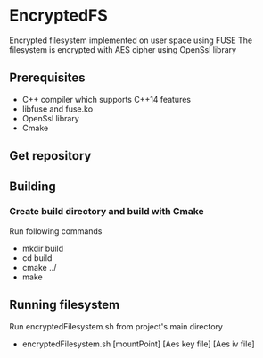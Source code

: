 # EncryptedFS
Encrypted filesystem implemented on user space using FUSE
The filesystem is encrypted with AES cipher using OpenSsl library

## Prerequisites
- C++ compiler which supports C++14 features
- libfuse and fuse.ko 
- OpenSsl library 
- Cmake 

## Get repository 
## Building
### Create build directory and build with Cmake
Run following commands
* mkdir build 
* cd build 
* cmake ../
* make

## Running filesystem
Run encryptedFilesystem.sh from project's main directory
* encryptedFilesystem.sh [mountPoint] [Aes key file] [Aes iv file]
